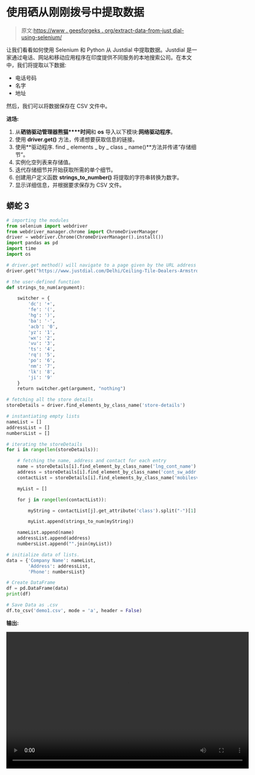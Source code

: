 # 使用硒从刚刚拨号中提取数据

> 原文:[https://www . geesforgeks . org/extract-data-from-just dial-using-selenium/](https://www.geeksforgeeks.org/extract-data-from-justdial-using-selenium/)

让我们看看如何使用 Selenium 和 Python 从 Justdial 中提取数据。Justdial 是一家通过电话、网站和移动应用程序在印度提供不同服务的本地搜索公司。在本文中，我们将提取以下数据:

*   电话号码
*   名字
*   地址

然后，我们可以将数据保存在 CSV 文件中。

**进场:**

1.  从**硒****铬驱动管理器****熊猫****时间**和 **os** 导入以下模块:**网络驱动程序**。
2.  使用 **driver.get()** 方法，传递想要获取信息的链接。
3.  使用**驱动程序. find _ elements _ by _ class _ name()**方法并传递“存储细节”。
4.  实例化空列表来存储值。
5.  迭代存储细节并开始获取所需的单个细节。
6.  创建用户定义函数 **strings_to_number()** 将提取的字符串转换为数字。
7.  显示详细信息，并根据要求保存为 CSV 文件。

## 蟒蛇 3

```py
# importing the modules
from selenium import webdriver
from webdriver_manager.chrome import ChromeDriverManager
driver = webdriver.Chrome(ChromeDriverManager().install())
import pandas as pd
import time
import os

# driver.get method() will navigate to a page given by the URL address
driver.get("https://www.justdial.com/Delhi/Ceiling-Tile-Dealers-Armstrong/nct-11271379")

# the user-defined function
def strings_to_num(argument):

    switcher = {
        'dc': '+',
        'fe': '(',
        'hg': ')',
        'ba': '-',
        'acb': '0',
        'yz': '1',
        'wx': '2',
        'vu': '3',
        'ts': '4',
        'rq': '5',
        'po': '6',
        'nm': '7',
        'lk': '8',
        'ji': '9'
    }
    return switcher.get(argument, "nothing")

# fetching all the store details
storeDetails = driver.find_elements_by_class_name('store-details')

# instantiating empty lists
nameList = []
addressList = []
numbersList = []

# iterating the storeDetails
for i in range(len(storeDetails)):

    # fetching the name, address and contact for each entry
    name = storeDetails[i].find_element_by_class_name('lng_cont_name').text
    address = storeDetails[i].find_element_by_class_name('cont_sw_addr').text
    contactList = storeDetails[i].find_elements_by_class_name('mobilesv')

    myList = []

    for j in range(len(contactList)):

        myString = contactList[j].get_attribute('class').split("-")[1]

        myList.append(strings_to_num(myString))

    nameList.append(name)
    addressList.append(address)
    numbersList.append("".join(myList))

# initialize data of lists.
data = {'Company Name': nameList,
        'Address': addressList,
        'Phone': numbersList}

# Create DataFrame
df = pd.DataFrame(data)
print(df)

# Save Data as .csv
df.to_csv('demo1.csv', mode = 'a', header = False)
```

**输出:**

<video class="wp-video-shortcode" id="video-506760-1" width="640" height="360" preload="metadata" controls=""><source type="video/mp4" src="https://media.geeksforgeeks.org/wp-content/uploads/20201030191544/user-30-10-2020-19-12-36.mp4?_=1">[https://media.geeksforgeeks.org/wp-content/uploads/20201030191544/user-30-10-2020-19-12-36.mp4](https://media.geeksforgeeks.org/wp-content/uploads/20201030191544/user-30-10-2020-19-12-36.mp4)</video>